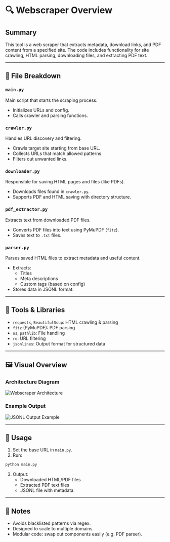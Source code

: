 
# 🔍 Webscraper Overview

## Summary

This tool is a web scraper that extracts metadata, download links, and PDF content from a specified site. The code includes functionality for site crawling, HTML parsing, downloading files, and extracting PDF text.

---

## 📂 File Breakdown

### `main.py`

Main script that starts the scraping process.

- Initializes URLs and config.
- Calls crawler and parsing functions.

### `crawler.py`

Handles URL discovery and filtering.

- Crawls target site starting from base URL.
- Collects URLs that match allowed patterns.
- Filters out unwanted links.

### `downloader.py`

Responsible for saving HTML pages and files (like PDFs).

- Downloads files found in `crawler.py`.
- Supports PDF and HTML saving with directory structure.

### `pdf_extractor.py`

Extracts text from downloaded PDF files.

- Converts PDF files into text using PyMuPDF (`fitz`).
- Saves text to `.txt` files.

### `parser.py`

Parses saved HTML files to extract metadata and useful content.

- Extracts:
  - Titles
  - Meta descriptions
  - Custom tags (based on config)
- Stores data in JSONL format.

---

## 🧰 Tools & Libraries

- `requests`, `BeautifulSoup`: HTML crawling & parsing
- `fitz` (PyMuPDF): PDF parsing
- `os`, `pathlib`: File handling
- `re`: URL filtering
- `jsonlines`: Output format for structured data

---

## 🖼️ Visual Overview

### Architecture Diagram

![Webscraper Architecture](https://raw.githubusercontent.com/yourusername/yourrepo/main/assets/architecture.png)

### Example Output

![JSONL Output Example](https://raw.githubusercontent.com/yourusername/yourrepo/main/assets/output-sample.png)

---

## 🚀 Usage

1. Set the base URL in `main.py`.
2. Run:

```bash
python main.py
```

3. Output:
   - Downloaded HTML/PDF files
   - Extracted PDF text files
   - JSONL file with metadata

---

## 📝 Notes

- Avoids blacklisted patterns via regex.
- Designed to scale to multiple domains.
- Modular code: swap out components easily (e.g. PDF parser).
